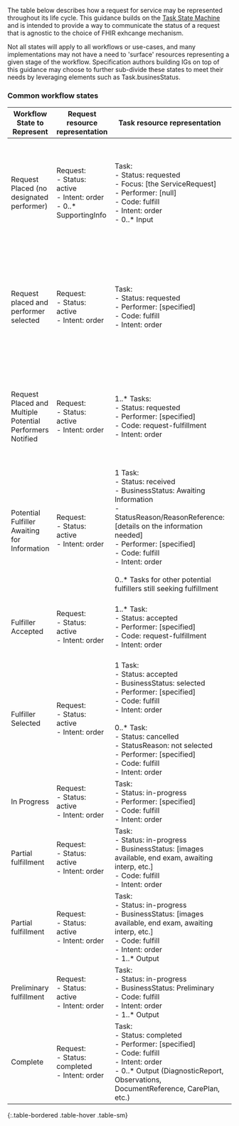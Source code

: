 The table below describes how a request for service may be represented throughout its life cycle. This guidance builds on the [Task State 
Machine]([url](https://build.fhir.org/workflow-communications.html#12.10.2)) and is intended to provide a way to communicate the status of a request that is agnostic to the choice of FHIR exhcange mechanism.

Not all states will apply to all workflows or use-cases, and many implementations may not have a need to 'surface' resources representing a given stage of the workflow. Specification authors building IGs on top of this guidance may choose to further sub-divide these states to meet their needs by leveraging elements such as Task.businesStatus. 

### Common workflow states


| Workflow State to Represent  | Request resource representation  | Task resource representation  | Event resources representation | Descriptions |
| ------------ | ------------| ------------| ------------| ------------| 
| Request Placed (no designated performer)        | Request:<br>- Status: active<br>- Intent: order<br>- 0..* SupportingInfo   | Task:<br>- Status: requested<br>- Focus: [the ServiceRequest]<br>- Performer: [null]<br>- Code: fulfill<br>- Intent: order<br>- 0..* Input  | *Not set*  | This state can be a starting point for cases where the patient chooses the performer, cases when someone can *claim* the task, etc.       |
| Request placed and performer selected           | Request:<br>- Status: active<br>- Intent: order         | Task:<br>- Status: requested<br>- Performer: [specified]<br>- Code: fulfill<br>- Intent: order     | *Not set*  | This state can be a starting point for systems where the decision to authorize the request and determining the performer is done at the same time.  |
| Request Placed and Multiple Potential Performers Notified | Request:<br>- Status: active<br>- Intent: order         | 1..* Tasks:<br>- Status: requested<br>- Performer: [specified]<br>- Code: request-fulfillment<br>- Intent: order  | *Not set*          | This state can be a starting point for systems where there are multiple potential fulfillers and they *bid* for the fulfillment.    |
| Potential Fulfiller Awaiting for Information    | Request:<br>- Status: active<br>- Intent: order     | 1 Task:<br>- Status: received<br>- BusinessStatus: Awaiting Information<br>- StatusReason/ReasonReference: [details on the information needed]<br>- Performer: [specified]<br>- Code: fulfill<br>- Intent: order<br><br>0..* Tasks for other potential fulfillers still seeking fulfillment | *Not set*          | NOTE - challenge still to address. StatusReason is 0..1. Could be waiting for multiple pieces of information.    |
| Fulfiller Accepted          | Request:<br>- Status: active<br>- Intent: order     | 1..* Task:<br>- Status: accepted<br>- Performer: [specified]<br>- Code: request-fulfillment<br>- Intent: order  | *Not set*          | This state represents one or more potential fulfillers who are bidding for the Task.         |
| Fulfiller Selected          | Request:<br>- Status: active<br>- Intent: order     | 1 Task:<br>- Status: accepted<br>- BusinessStatus: selected<br>- Performer: [specified]<br>- Code: fulfill<br>- Intent: order<br><br>0..* Task:<br>- Status: cancelled<br>- StatusReason: not selected<br>- Performer: [specified]<br>- Code: fulfill<br>- Intent: order | *Not set*          | This state represents the selection of one out of possibly multiple fulfillers who had bid on the Task.          |
| In Progress       | Request:<br>- Status: active<br>- Intent: order     | Task:<br>- Status: in-progress<br>- Performer: [specified]<br>- Code: fulfill<br>- Intent: order      | *Not set*          |    |
| Partial fulfillment         | Request:<br>- Status: active<br>- Intent: order     | Task:<br>- Status: in-progress<br>- BusinessStatus: [images available, end exam, awaiting interp, etc.]<br>- Code: fulfill<br>- Intent: order           | Awaiting Interpretation      |    | |
| Partial fulfillment         | Request:<br>- Status: active<br>- Intent: order     | Task:<br>- Status: in-progress<br>- BusinessStatus: [images available, end exam, awaiting interp, etc.]<br>- Code: fulfill<br>- Intent: order<br>- 1..* Output    | Draft    |    |
| Preliminary fulfillment     | Request:<br>- Status: active<br>- Intent: order     | Task:<br>- Status: in-progress<br>- BusinessStatus: Preliminary<br>- Code: fulfill<br>- Intent: order<br>- 1..* Output   | Preliminary        |    |
| Complete          | Request:<br>- Status: completed<br>- Intent: order  | Task:<br>- Status: completed<br>- Performer: [specified]<br>- Code: fulfill<br>- Intent: order<br>- 0..* Output (DiagnosticReport, Observations, DocumentReference, CarePlan, etc.)   | Complete (if service has an output) |
{:.table-bordered .table-hover .table-sm}


<br>
